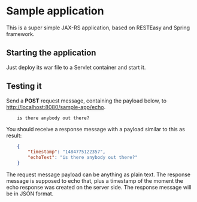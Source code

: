 # Sample application

This is a super simple JAX-RS application, based on RESTEasy and Spring framework.

## Starting the application

Just deploy its war file to a Servlet container and start it.

## Testing it

Send a **POST** request message, containing the payload below, to [http://localhost:8080/sample-app/echo](http://localhost:8080/sample-app/echo).

```
    is there anybody out there?
```

You should receive a response message with a payload similar to this as result:

``` json
    {
        "timestamp": "1484775122357",
        "echoText": "is there anybody out there?"
    }
```

The request message payload can be anything as plain text.
The response message is supposed to echo that, plus a timestamp of the moment the echo response was created on the server side. The response message will be in JSON format.
